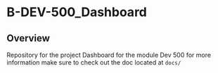 # B-DEV-500_Dashboard

## Overview

Repository for the project Dashboard for the module Dev 500 for more information make sure to check out the doc located at `docs/`
